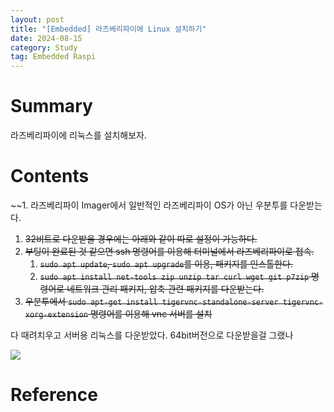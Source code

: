 ```yaml
---
layout: post
title: "[Embedded] 라즈베리파이에 Linux 설치하기"
date: 2024-08-15
category: Study
tag: Embedded Raspi
---
```

# Summary

라즈베리파이에 리눅스를 설치해보자.
# Contents

~~1. 라즈베리파이 Imager에서 일반적인 라즈베리파이 OS가 아닌 우분투를 다운받는다. 
1. ~~32비트로 다운받을 경우에는 아래와 같이 따로 설정이 가능하다.~~
2. ~~부팅이 완료된 것 같으면 ssh 명령어를 이용해 터미널에서 라즈베리파이로 접속.~~
	1. ~~`sudo apt update`, `sudo apt upgrade`를 이용, 패키지를 인스톨한다.~~
	2. ~~`sudo apt install net-tools zip unzip tar curl wget git p7zip` 명령어로 네트워크 관리 패키지, 압축 관련 패키지를 다운받는다.~~
3. ~~우분투에서 `sudo apt-get install tigervnc-standalone-server tigervnc-xorg-extension` 명령어를 이용해 vnc 서버를 설치~~

다 때려치우고 서버용 리눅스를 다운받았다. 64bit버전으로 다운받을걸 그랬나

![](https://i.imgur.com/hBD8lUI.png)

# Reference

